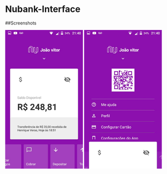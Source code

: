 # Nubank-Interface
##Screenshots

<p float="left">
 <img src="/screenshots/home.jpeg" align="middle" width="250px"/>
 <img src="/screenshots/settings.jpeg" align="middle" width="250px"/>
</p>
